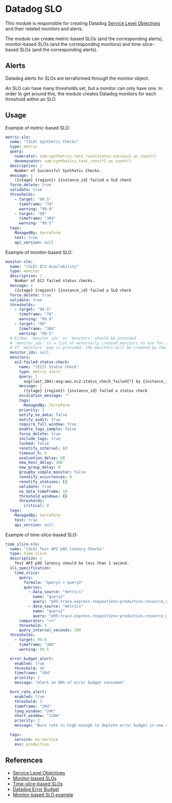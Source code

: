 # Datadog SLO

This module is responsible for creating Datadog [Service Level Objectives](https://docs.datadoghq.com/monitors/service_level_objectives/) and their related monitors and alerts.

The module can create metric-based SLOs (and the corresponding alerts), monitor-based SLOs (and the corresponding monitors) and time-slice-based SLOs (and the corresponding alerts).

## Alerts

Datadog alerts for SLOs are terraformed through the monitor object.

An SLO can have many thresholds set, but a monitor can only have one. In order to get around this, the module creates Datadog monitors for each threshold within an SLO.

## Usage

Example of metric-based SLO:

```yaml
metric-slo:
  name: "(SLO) Synthetic Checks"
  type: metric
  query:
    numerator: sum:synthetics.test_runs{status:success}.as_count()
    denominator: sum:synthetics.test_runs{*}.as_count()
  description: |
    Number of Successful Synthetic Checks.
  message: |
    ({stage} {region}) {instance_id} failed a SLO check
  force_delete: true
  validate: true
  thresholds:
    - target: "99.5"
      timeframe: "7d"
      warning: "99.9"
    - target: "99"
      timeframe: "30d"
      warning: "99.5"
  tags:
    ManagedBy: terraform
    test: true
    api_version: null
```

Example of monitor-based SLO:

```yaml
monitor-slo:
  name: "(SLO) EC2 Availability"
  type: monitor
  description: |
    Number of EC2 failed status checks.
  message: |
    ({stage} {region}) {instance_id} failed a SLO check
  force_delete: true
  validate: true
  thresholds:
    - target: "99.5"
      timeframe: "7d"
      warning: "99.9"
    - target: "99"
      timeframe: "30d"
      warning: "99.5"
  # Either `monitor_ids` or `monitors` should be provided
  # `monitor_ids` is a list of externally created monitors to use for this monitor-based SLO
  # If `monitors` map is provided, the monitors will be created by the module and assigned to the SLO
  monitor_ids: null
  monitors:
    ec2-failed-status-check:
      name: "(EC2) Status Check"
      type: metric alert
      query: |
        avg(last_10m):avg:aws.ec2.status_check_failed{*} by {instance_id} > 0
      message: |
        ({stage} {region}) {instance_id} failed a status check
      escalation_message: ""
      tags:
        ManagedBy: Terraform
      priority: 3
      notify_no_data: false
      notify_audit: true
      require_full_window: true
      enable_logs_sample: false
      force_delete: true
      include_tags: true
      locked: false
      renotify_interval: 60
      timeout_h: 0
      evaluation_delay: 60
      new_host_delay: 300
      new_group_delay: 0
      groupby_simple_monitor: false
      renotify_occurrences: 0
      renotify_statuses: []
      validate: true
      no_data_timeframe: 10
      threshold_windows: {}
      thresholds:
        critical: 0
  tags:
    ManagedBy: terraform
    test: true
    api_version: null
```

Example of time-slice-based SLO:

```yaml
time_slice-slo:
  name: "(SLO) Test API p95 latency Checks"
  type: time_slice
  description: |
    Test API p95 latency should be less than 1 second.
  sli_specification:
    time_slice:
      query:
        formula: "query1 + query2"
        queries:
          - data_source: "metrics"
            name: "query1"
            query: "p95:trace.express.request{env:production,resource_name:get_/api/test,service:my-service}"
          - data_source: "metrics"
            name: "query2"
            query: "p95:trace.express.request{env:production,resource_name:get_/api/test,service:my-service}"
      comparator: "<="
      threshold: 1
      query_interval_seconds: 300
  thresholds:
    - target: 99.0
      timeframe: "30d"
      warning: 99.5

  error_budget_alert:
    enabled: true
    threshold: 80
    timeframe: "30d"
    priority: 2
    message: "Alert on 80% of error budget consumed"

  burn_rate_alert:
    enabled: true
    threshold: 3
    timeframe: "30d"
    long_window: "24h"
    short_window: "120m"
    priority: 2
    message: "Burn rate is high enough to deplete error budget in one day"

  tags:
    service: my-service
    env: production
```

## References
 - [Service Level Objectives](https://docs.datadoghq.com/monitors/service_level_objectives/)
 - [Monitor-based SLOs](https://docs.datadoghq.com/monitors/service_level_objectives/monitor/)
 - [Time-slice-based SLOs](https://docs.datadoghq.com/monitors/service_level_objectives/time_slice/)
 - [Datadog Error Budget](https://docs.datadoghq.com/monitors/service_level_objectives/error_budget/)
 - [Monitor-based SLO example](https://github.com/DataDog/terraform-provider-datadog/issues/667)
